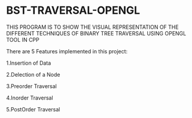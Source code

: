 # BST-TRAVERSAL-OPENGL
THIS PROGRAM IS TO SHOW THE VISUAL REPRESENTATION OF THE DIFFERENT TECHNIQUES OF BINARY TREE TRAVERSAL USING OPENGL TOOL IN CPP


There are 5 Features implemented in this project:

  1.Insertion of Data
  
  2.Delection of a Node
  
  3.Preorder Traversal
  
  4.Inorder Traversal
  
  5.PostOrder Traversal
